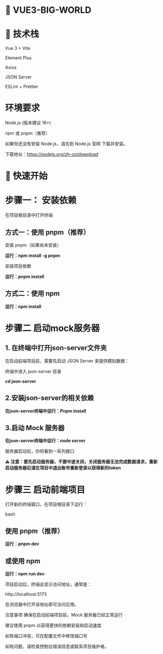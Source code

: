 # 📌 VUE3-BIG-WORLD

# 🧰 技术栈
Vue 3 + Vite

Element Plus

Axios

JSON Server

ESLint + Prettier

# 环境要求
Node.js (版本建议 16+)

npm 或 pnpm（推荐）

如果你还没有安装 Node.js，请先到 Node.js 官网 下载并安装。

下载地址：https://nodejs.org/zh-cn/download

# 🚀 快速开始

# 步骤一： 安装依赖 
在项目根目录中打开终端

## 方式一：使用 pnpm（推荐）

安装 pnpm（如果尚未安装）

**运行：npm install -g pnpm**

安装项目依赖

**运行：pnpm install**

## 方式二：使用 npm

**运行：npm install**



# 步骤二 启动mock服务器

## 1. 在终端中打开json-server文件夹

在启动前端项目前，需要先启动 JSON Server 来提供模拟数据：

终端中进入 json-server 目录

**cd json-server**
## 2.安装json-server的相关依赖

**在json-server终端中运行：Pnpm install**

## 3.启动 Mock 服务器

**在json-server终端中运行：node server**

服务器启动后，你将看到一系列接口

**⚠️ 注意：要先启动服务器，不要中途关闭，关闭服务器无法完成数据请求，重新启动服务器后请在项目中退出账号重新登录以获得新的token**



# 步骤三 启动前端项目

打开新的终端窗口，在项目根目录下运行：

bash
## 使用 pnpm（推荐）

**运行：pnpm dev**

## 或使用 npm

**运行：npm run dev**

项目启动后，终端会显示访问地址，通常是：

http://localhost:5173

在浏览器中打开该地址即可访问应用。


注意事项
确保在启动前端项目前，Mock 服务器已经正常运行

建议使用 pnpm 以获得更快的依赖安装和启动速度

如有端口冲突，可在配置文件中修改端口号

如有问题，请检查控制台错误信息或联系项目维护者。

